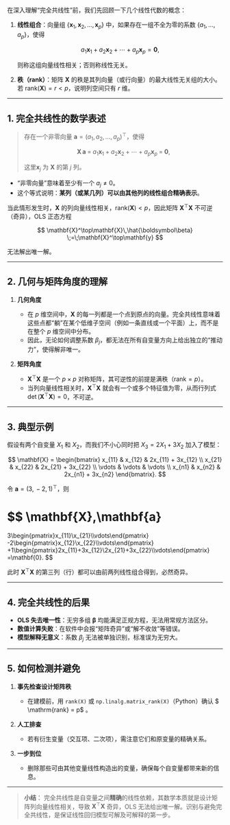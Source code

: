 在深入理解“完全共线性”前，我们先回顾一下几个线性代数的概念：

1. **线性组合**：向量组 $\{\mathbf{x}_1,\mathbf{x}_2,\dots,\mathbf{x}_p\}$ 中，如果存在一组不全为零的系数 $\{a_1,\dots,a_p\}$，使得

   $$
   a_1\mathbf{x}_1 + a_2\mathbf{x}_2 + \cdots + a_p\mathbf{x}_p = \mathbf{0},
   $$

   则称这组向量线性相关；否则称线性无关。

2. **秩（rank）**：矩阵 $\mathbf{X}$ 的秩是其列向量（或行向量）的最大线性无关组的大小。若 $\text{rank}(\mathbf{X}) = r < p$，说明列空间只有 $r$ 维。

---

## 1. 完全共线性的数学表述

> 存在一个非零向量 $\mathbf{a} = (a_1, a_2, \dots, a_p)^\top$，使得
>
> $$
> \mathbf{X}\,\mathbf{a} \;=\; a_1 \mathbf{x}_1 + a_2 \mathbf{x}_2 + \cdots + a_p \mathbf{x}_p \;=\;\mathbf{0},
> $$
>
> 这里$\mathbf{x}_j$ 为 $\mathbf{X}$ 的第 $j$ 列。

* “非零向量”意味着至少有一个 $a_j \ne 0$。
* 这个等式说明：**某列（或某几列）可以由其他列的线性组合精确表示**。

当此情形发生时，$\mathbf{X}$ 的列向量线性相关，$\mathrm{rank}(\mathbf{X}) < p$，因此矩阵 $\mathbf{X}^\top\mathbf{X}$ 不可逆（奇异），OLS 正态方程

$$
\mathbf{X}^\top\mathbf{X}\,\hat{\boldsymbol\beta} \;=\;\mathbf{X}^\top\mathbf{y}
$$

无法解出唯一解。

---

## 2. 几何与矩阵角度的理解

1. **几何角度**

   * 在 $p$ 维空间中，$\mathbf{X}$ 的每一列都是一个点到原点的向量。完全共线性意味着这些点都“躺”在某个低维子空间（例如一条直线或一个平面）上，而不是在整个 $p$ 维空间中分布。
   * 因此，无论如何调整系数 $\beta_j$，都无法在所有自变量方向上给出独立的“推动力”，使得解非唯一。

2. **矩阵角度**

   * $\mathbf{X}^\top\mathbf{X}$ 是一个 $p\times p$ 对称矩阵，其可逆性的前提是满秩（$\mathrm{rank} = p$）。
   * 当列向量线性相关时，$\mathbf{X}^\top\mathbf{X}$ 就会有一个或多个特征值为零，从而行列式 $\det(\mathbf{X}^\top\mathbf{X})=0$，不可逆。

---

## 3. 典型示例

假设有两个自变量 $X_1$ 和 $X_2$，而我们不小心同时把 $X_3 = 2X_1 + 3X_2$ 加入了模型：

$$
\mathbf{X} = 
\begin{bmatrix}
x_{11} & x_{12} & 2x_{11} + 3x_{12} \\
x_{21} & x_{22} & 2x_{21} + 3x_{22} \\
\vdots & \vdots & \vdots \\
x_{n1} & x_{n2} & 2x_{n1} + 3x_{n2}
\end{bmatrix}.
$$

令 $\mathbf{a} = (3,\, -2,\, 1)^\top$，则

$$
\mathbf{X}\,\mathbf{a}
=
3\begin{pmatrix}x_{11}\\x_{21}\\\vdots\end{pmatrix}
-2\begin{pmatrix}x_{12}\\x_{22}\\\vdots\end{pmatrix}
+1\begin{pmatrix}2x_{11}+3x_{12}\\2x_{21}+3x_{22}\\\vdots\end{pmatrix}
=\mathbf{0}.
$$

此时 $\mathbf{X}^\top\mathbf{X}$ 的第三列（行）都可以由前两列线性组合得到，必然奇异。

---

## 4. 完全共线性的后果

* **OLS 失去唯一性**：无穷多组 $\boldsymbol\beta$ 均能满足正规方程，无法用常规方法区分。
* **数值计算失败**：在软件中会报“矩阵奇异”或“解不收敛”等错误。
* **模型解释无意义**：系数 $\beta_j$ 无法被单独识别，标准误为无穷大。

---

## 5. 如何检测并避免

1. **事先检查设计矩阵秩**

   * 在建模前，用 `rank(X)` 或 `np.linalg.matrix_rank(X)`（Python）确认 $ \mathrm{rank} = p$ 。
2. **人工排查**

   * 若有衍生变量（交互项、二次项），需注意它们和原变量的精确关系。
3. **一步到位**

   * 删除那些可由其他变量线性构造出的变量，确保每个自变量都带来新的信息。

---

> **小结**：
> 完全共线性是自变量之间**精确**的线性依赖，其数学本质就是设计矩阵列向量线性相关，导致 $\mathbf{X}^\top\mathbf{X}$ 奇异，OLS 无法给出唯一解。识别与避免完全共线性，是保证线性回归模型可解及可解释的第一步。


